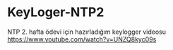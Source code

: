 # KeyLoger-NTP2
NTP 2. hafta ödevi için hazırladığım keylogger videosu
https://www.youtube.com/watch?v=UNZQ8kyc09s
